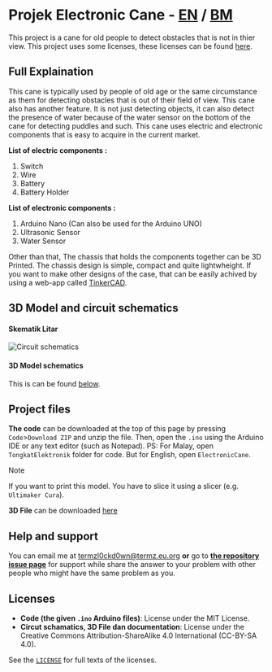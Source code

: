 # Projek Electronic Cane - <ins>EN</ins> / [BM](https://github.com/TERMZL0ckd0wn/Tongkat-Elektronik/blob/main/README.md)
This project is a cane for old people to detect obstacles that is not in thier view. This project uses some licenses, these licenses can be found [here](#licenses).

## Full Explaination

This cane is typically used by people of old age or the same circumstance as them for detecting obstacles that is out of their field of view. This cane also has another feature. It is not just detecting objects, it can also detect the presence of water because of the water sensor on the bottom of the cane for detecting puddles and such. This cane uses electric and electronic components that is easy to acquire in the current market.

**List of electric components :**
1. Switch
2. Wire
3. Battery
4. Battery Holder

**List of electronic components :**
1. Arduino Nano (Can also be used for the Arduino UNO)
2. Ultrasonic Sensor
3. Water Sensor

Other than that, The chassis that holds the components together can be 3D Printed. The chassis design is simple, compact and quite lightwheight. If you want to make other designs of the case, that can be easily achived by using a web-app called [TinkerCAD](https://tinkercad.com).

## 3D Model and circuit schematics

#### Skematik Litar
![Circuit schematics](https://github.com/TERMZL0ckd0wn/Tongkat-Elektronik/blob/main/gambar-images/circuit_en.png)

#### 3D Model schematics
This is can be found [below](#project-files).

## Project files

**The code** can be downloaded at the top of this page by pressing `Code`>`Download ZIP` and unzip the file. Then, open the `.ino` using the Arduino IDE or any text editor (such as Notepad). PS: For Malay, open `TongkatElektronik` folder for code. But for English, open `ElectronicCane`.

>[!NOTE]
>If you want to print this model. You have to slice it using a slicer (e.g. `Ultimaker Cura`).

**3D File** can be downloaded [here](https://www.tinkercad.com/things/119S82dprjt-powerful-stantia-allis)

## Help and support
You can email me at termzl0ckd0wn@termz.eu.org **or** go to [**the repository issue page**](https://github.com/TERMZL0ckd0wn/Tongkat-Elektronik/issues) for support while share the answer to your problem with other people who might have the same problem as you.

## Licenses

- **Code (the given `.ino` Arduino files)**: License under the MIT License.
- **Circut schamatics, 3D File dan documentation**: License under the Creative Commons Attribution-ShareAlike 4.0 International (CC-BY-SA 4.0).

See the [`LICENSE`](https://github.com/TERMZL0ckd0wn/Tongkat-Elektronik/blob/main/LICENSE) for full texts of the licenses.



